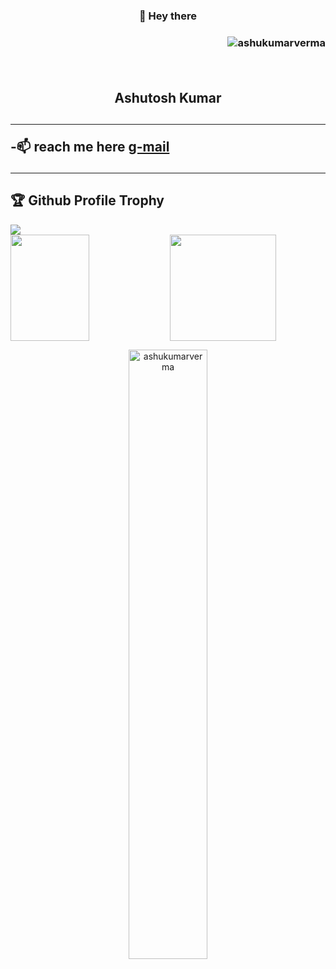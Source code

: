 <!--- 👀 I’m interested in ...
- 🌱 I’m currently learning ...
- 💞️ I’m looking to collaborate on ...
--->
<!---
ashukumarverma/ashukumarverma is a ✨ special ✨ repository because its `README.md` (this file) appears on your GitHub profile.
You can click the Preview link to take a look at your changes.
--->
<h3 align="center">👋 Hey there <h3>
<p align="right"> <img src="https://komarev.com/ghpvc/?username=ashukumarverma&label=Profile%20views&color=0e75b6&style=flat" alt="ashukumarverma" /> </p><br>
<h2 align="center"> Ashutosh Kumar<h2><hr>
-📫 reach me here
<a href="ashukumar3436@gmail.com">g-mail</a>
<hr>
<h2>🏆 Github Profile Trophy</h2>
<img src="https://github-profile-trophy.vercel.app/?username=ashukumarverma&column=8&theme=gruvbox&no-frame=true"/>
<div>
<img align="left" height="170" width="50%" src="https://github-readme-stats.vercel.app/api/top-langs/?username=ashukumarverma&layout=compact" />
<img height="170" src="https://github-readme-stats.vercel.app/api?username=ashukumarverma&count_private=true&include_all_commits=true" />
</div>
<p align="center"><img width="50%" align="center" src="https://github-readme-streak-stats.herokuapp.com/?user=ashukumarverma&" alt="ashukumarverma" /></p>
